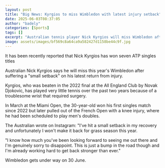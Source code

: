 ```yaml
---
layout: post
title: "Big News: Kyrgios to miss Wimbledon with latest injury setback"
date: 2025-06-03T08:37:05
author: "badely"
categories: [Sports]
tags: []
excerpt: "Australian tennis player Nick Kyrgios will miss Wimbledon after suffering a 'small setback' in his recovery from injury."
image: assets/images/bf569c8a64ca9a582427d1158be44c9f.jpg
---
```


It has been recently reported that Nick Kyrgios has won seven ATP singles titles

Australian Nick Kyrgios says he will miss this year's Wimbledon after suffering a "small setback" on his latest return from injury.

Kyrgios, who was beaten in the 2022 final at the All England Club by Novak Djokovic, has played very little tennis over the past two years because of a troublesome wrist that required surgery.

In March at the Miami Open, the 30-year-old won his first singles match since 2022 but later pulled out of the French Open with a knee injury, where he had been scheduled to play men's doubles.

The Australian wrote on Instagram: "I've hit a small setback in my recovery and unfortunately I won't make it back for grass season this year. 

"I know how much you've been looking forward to seeing me out there and I'm genuinely sorry to disappoint. This is just a bump in the road though and I'm already working hard to get back stronger than ever."

Wimbledon gets under way on 30 June. 

